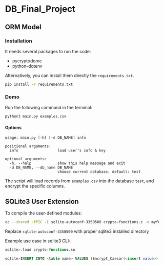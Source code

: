 # DB_Final_Project

## ORM Model

### Installation
It needs several packages to run the code:
* pycryptodome
* python-dotenv

Alternatively, you can install them directly the `requirements.txt`.
```bash
pip install -r requirements.txt
```

### Demo
Run the following command in the terminal:
```bash
python3 main.py examples.csv
```

#### Options
```
usage: main.py [-h] [-d DB_NAME] info

positional arguments:
  info                  load user's info & key

optional arguments:
  -h, --help            show this help message and exit
  -d DB_NAME, --db_name DB_NAME
                        choose current database. default: test
```

The script will load records from `examples.csv` into the database `test`, and encrypt the specific columns.

## SQLite3 User Extension

To compile the user-defined modules:
```bash
cc --shared -fPIC -I sqlite-autoconf-3350500 crypto-functions.c -o myfunc.so
```
Replace ```sqlite-autoconf-3350500``` with proper sqlite3 installed directory


Example use case in sqlite3 CLI:

```SQL
sqlite>.load crypto-functions.so

sqlite>INSERT INTO <table name> VALUES (Encrypt_Caesar(<insert value>), ...)
```
